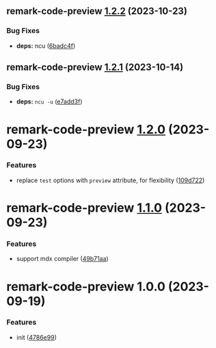 ## remark-code-preview [1.2.2](https://github.com/bent10/remark-plugins/compare/remark-code-preview@1.2.1...remark-code-preview@1.2.2) (2023-10-23)


### Bug Fixes

* **deps:** ncu ([6badc4f](https://github.com/bent10/remark-plugins/commit/6badc4f9f6fdf9d026c6c5738d2c20d1dc9bfa74))

## remark-code-preview [1.2.1](https://github.com/bent10/remark-plugins/compare/remark-code-preview@1.2.0...remark-code-preview@1.2.1) (2023-10-14)


### Bug Fixes

* **deps:** `ncu -u` ([e7add3f](https://github.com/bent10/remark-plugins/commit/e7add3f090ebeae00045a96b7b60ea1c159ae591))

# remark-code-preview [1.2.0](https://github.com/bent10/remark-plugins/compare/remark-code-preview@1.1.0...remark-code-preview@1.2.0) (2023-09-23)


### Features

* replace `test` options with `preview` attribute, for flexibility ([109d722](https://github.com/bent10/remark-plugins/commit/109d722c65bda2d29eddbd6e22f5b0ba49b24e5d))

# remark-code-preview [1.1.0](https://github.com/bent10/remark-plugins/compare/remark-code-preview@1.0.0...remark-code-preview@1.1.0) (2023-09-23)


### Features

* support mdx compiler ([49b71aa](https://github.com/bent10/remark-plugins/commit/49b71aa7cbd2ff6b8197544f392f05d4f6b030c4))

# remark-code-preview 1.0.0 (2023-09-19)


### Features

* init ([4786e99](https://github.com/bent10/remark-plugins/commit/4786e992a5814fae7137670c062e8c1584e51bfa))
